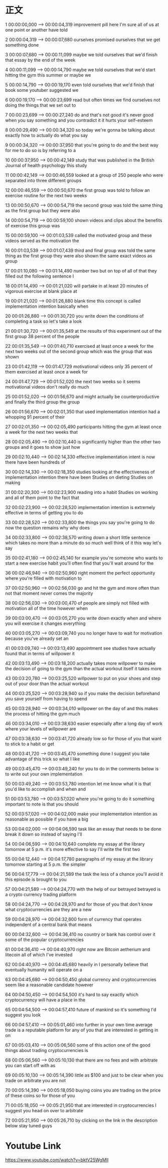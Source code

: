 # 正文

1
00:00:00,000 --> 00:00:04,319
improvement pill here I'm sure all of us
at one point or another have told

2
00:00:04,319 --> 00:00:07,680
ourselves promised ourselves that we get
something done

3
00:00:07,680 --> 00:00:11,099
maybe we told ourselves that we'd finish
that essay by the end of the week

4
00:00:11,099 --> 00:00:14,790
maybe we told ourselves that we'd start
hitting the gym this summer or maybe we

5
00:00:14,790 --> 00:00:19,170
even told ourselves that we'd finish
that book some youtuber suggested we

6
00:00:19,170 --> 00:00:23,699
read but often times we find ourselves
not doing the things that we set out to

7
00:00:23,699 --> 00:00:27,240
do and that's not good it's never good
when you say something and you
contradict it it hurts your self-esteem

8
00:00:29,490 --> 00:00:34,320
so today we're gonna be talking about
exactly how to actually do what you say

9
00:00:34,320 --> 00:00:37,950
that you're going to do and the best way
for me to do so is by referring to a

10
00:00:37,950 --> 00:00:42,149
study that was published in the British
Journal of health psychology this study

11
00:00:42,149 --> 00:00:46,559
looked at a group of 250 people who were
separated into three different groups

12
00:00:46,559 --> 00:00:50,670
the first group was told to follow an
exercise routine for the next two weeks

13
00:00:50,670 --> 00:00:54,719
the second group was told the same thing
as the first group but they were also

14
00:00:54,719 --> 00:00:59,100
shown videos and clips about the
benefits of exercise this group was

15
00:00:59,100 --> 00:01:03,539
called the motivated group and these
videos served as the motivation the

16
00:01:03,539 --> 00:01:07,439
third and final group was told the same
thing as the first group they were also
shown the same exact videos as group

17
00:01:10,080 --> 00:01:14,490
number two but on top of all of that
they filled out the following sentence I

18
00:01:14,490 --> 00:01:21,020
will partake in at least 20 minutes of
vigorous exercise at blank place at

19
00:01:21,020 --> 00:01:26,880
blank time this concept is called
implementation intention basically when

20
00:01:26,880 --> 00:01:30,720
you write down the conditions of
completing a task so let's take a look

21
00:01:30,720 --> 00:01:35,549
at the results of this experiment out of
the first group 38 percent of the people

22
00:01:35,549 --> 00:01:40,710
exercised at least once a week for the
next two weeks out of the second group
which was the group that was shown

23
00:01:42,119 --> 00:01:47,729
motivational videos only 35 percent of
them exercised at least once a week for

24
00:01:47,729 --> 00:01:52,020
the next two weeks so it seems
motivational videos don't really do much

25
00:01:52,020 --> 00:01:56,670
and might actually be counterproductive
and finally the third group the group

26
00:01:56,670 --> 00:02:01,350
that used implementation intention had a
whopping 91 percent of their

27
00:02:01,350 --> 00:02:05,490
participants hitting the gym at least
once a week for the next two weeks that

28
00:02:05,490 --> 00:02:10,440
is significantly higher than the other
two groups and it goes to show just how

29
00:02:10,440 --> 00:02:14,330
effective implementation intent
is now there have been hundreds of

30
00:02:14,330 --> 00:02:18,350
studies looking at the effectiveness of
implementation intention there have been
Studies on dieting Studies on making

31
00:02:20,300 --> 00:02:23,900
reading into a habit Studies on working
and all of them point to the fact that

32
00:02:23,900 --> 00:02:28,520
implementation intention is extremely
effective in terms of getting you to do

33
00:02:28,520 --> 00:02:33,800
the things you say you're going to do
now the question remains why why does

34
00:02:33,800 --> 00:02:38,570
writing down a short little sentence
which takes no more than a minute do so
much well think of it this way let's say

35
00:02:41,180 --> 00:02:45,140
for example you're someone who wants to
start a new exercise habit you'll often
find that you'll wait around for the

36
00:02:46,940 --> 00:02:50,960
right moment the perfect opportunity
where you're filled with motivation to

37
00:02:50,960 --> 00:02:56,030
go and hit the gym and more often than
not that moment never comes the majority

38
00:02:56,030 --> 00:03:00,470
of people are simply not filled with
motivation all of the time however when

39
00:03:00,470 --> 00:03:05,270
you write down exactly when and where
you will exercise it changes everything

40
00:03:05,270 --> 00:03:09,740
you no longer have to wait for
motivation because you've already set an

41
00:03:09,740 --> 00:03:13,490
appointment see studies have actually
found that in terms of willpower it

42
00:03:13,490 --> 00:03:18,200
actually takes more willpower to make
the decision of going to the gym than
the actual workout itself it takes more

43
00:03:20,780 --> 00:03:25,520
willpower to put on your shoes and step
out of your door than the actual workout

44
00:03:25,520 --> 00:03:28,940
so if you make the decision beforehand
you save yourself from having to spend

45
00:03:28,940 --> 00:03:34,010
willpower on the day of and this makes
the process of hitting the gym much

46
00:03:34,010 --> 00:03:38,630
easier especially after a long day of
work where your levels of willpower are

47
00:03:38,630 --> 00:03:41,720
already low so for those of you that
want to stick to a habit or get

48
00:03:41,720 --> 00:03:45,470
something done I suggest you take
advantage of this trick so what I like

49
00:03:45,470 --> 00:03:49,240
for you to do in the comments below is
to write out your own implementation

50
00:03:49,240 --> 00:03:53,780
intention let me know what it is that
you'd like to accomplish and when and

51
00:03:53,780 --> 00:03:57,020
where you're going to do it something
important to note is that you should

52
00:03:57,020 --> 00:04:02,000
make your implementation intention as
reasonable as possible if you have a big

53
00:04:02,000 --> 00:04:06,590
task like an essay that needs to be done
break it down so instead of saying I'll

54
00:04:06,590 --> 00:04:10,640
complete my essay at the library
tomorrow at 5 p.m. it's more effective
to say I'll write the first two

55
00:04:12,440 --> 00:04:17,780
paragraphs of my essay at the library
tomorrow starting at 5 p.m. the simpler

56
00:04:17,779 --> 00:04:21,589
the task the less of a chance you'll
avoid it this episode is brought to you

57
00:04:21,589 --> 00:04:24,770
with the help of our betrayed betrayed
is a crypto currency trading platform

58
00:04:24,770 --> 00:04:28,970
and for those of you that don't know
what cryptocurrencies are they are a new

59
00:04:28,970 --> 00:04:32,600
form of currency that operates
independent of a central bank that means

60
00:04:32,600 --> 00:04:36,410
no country or bank has control over it
some of the popular cryptocurrencies

61
00:04:36,410 --> 00:04:40,970
right now are Bitcoin aetherium and
litecoin all of which I've invested

62
00:04:40,970 --> 00:04:45,680
heavily in I personally believe that
eventually humanity will operate on a

63
00:04:45,680 --> 00:04:50,450
global currency and cryptocurrencies
seem like a reasonable candidate however

64
00:04:50,450 --> 00:04:54,500
it's hard to say exactly which
cryptocurrency will have a place in the

65
00:04:54,500 --> 00:04:57,410
future of mankind
so it's something I'd suggest you look

66
00:04:57,410 --> 00:05:01,460
into further in your own time average
trade is a reputable platform for any of
you that are interested in getting in on

67
00:05:03,410 --> 00:05:06,560
some of this action one of the good
things about trading cryptocurrencies is

68
00:05:06,560 --> 00:05:10,130
that there are no fees and with
arbitrate you can start off with as

69
00:05:10,130 --> 00:05:14,390
little as $100 and just to be clear when
you trade on arbitrate you are not

70
00:05:14,390 --> 00:05:18,050
buying coins you are trading on the
price of these coins so for those of you

71
00:05:18,050 --> 00:05:21,950
that are interested in cryptocurrencies
I suggest you head on over to arbitrate

72
00:05:21,950 --> 00:05:26,710
by clicking on the link in the
description below stay tuned guys

# Youtube Link
https://www.youtube.com/watch?v=bktV25WgMII
